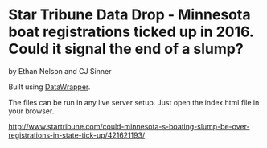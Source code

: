 Star Tribune Data Drop - Minnesota boat registrations ticked up in 2016. Could it signal the end of a slump?
================

by Ethan Nelson and CJ Sinner 

Built using [DataWrapper](https://github.com/datawrapper/datawrapper).

The files can be run in any live server setup. Just open the index.html file in your browser.

http://www.startribune.com/could-minnesota-s-boating-slump-be-over-registrations-in-state-tick-up/421621193/